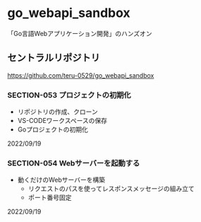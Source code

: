 # go_webapi_sandbox
「Go言語Webアプリケーション開発」のハンズオン


## セントラルリポジトリ
https://github.com/teru-0529/go_webapi_sandbox


### SECTION-053 プロジェクトの初期化

* リポジトリの作成、クローン
* VS-CODEワークスペースの保存
* Goプロジェクトの初期化

2022/09/19

### SECTION-054 Webサーバーを起動する

* 動くだけのWebサーバーを構築
  * リクエストのパスを使ってレスポンスメッセージの組み立て
  * ポート番号固定

2022/09/19
